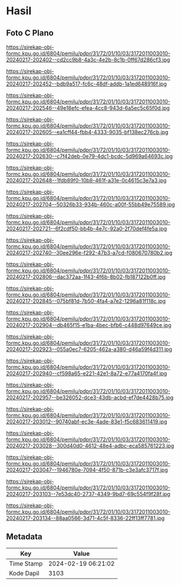 # Hasil

## Foto C Plano

https://sirekap-obj-formc.kpu.go.id/6804/pemilu/pdpr/31/72/01/10/03/3172011003010-20240217-202402--cd2cc9b8-4a3c-4e2b-8c1b-0ff67d286cf3.jpg

https://sirekap-obj-formc.kpu.go.id/6804/pemilu/pdpr/31/72/01/10/03/3172011003010-20240217-202452--bdb9a517-fc6c-48df-addb-1a1ed648916f.jpg

https://sirekap-obj-formc.kpu.go.id/6804/pemilu/pdpr/31/72/01/10/03/3172011003010-20240217-202546--49e18efc-efea-4cc8-943d-6a5ec5c65f0d.jpg

https://sirekap-obj-formc.kpu.go.id/6804/pemilu/pdpr/31/72/01/10/03/3172011003010-20240217-202605--ea1cff44-fbb4-4333-9035-bf138ec276cb.jpg

https://sirekap-obj-formc.kpu.go.id/6804/pemilu/pdpr/31/72/01/10/03/3172011003010-20240217-202630--c7f42deb-0e79-4dc1-bcdc-5d969a64693c.jpg

https://sirekap-obj-formc.kpu.go.id/6804/pemilu/pdpr/31/72/01/10/03/3172011003010-20240217-202648--1fdb89f0-10b8-461f-a31e-0c4615c3e7a3.jpg

https://sirekap-obj-formc.kpu.go.id/6804/pemilu/pdpr/31/72/01/10/03/3172011003010-20240217-202704--50326b33-934b-460c-a00f-55bb49e75589.jpg

https://sirekap-obj-formc.kpu.go.id/6804/pemilu/pdpr/31/72/01/10/03/3172011003010-20240217-202721--6f2cdf50-bb4b-4e7c-92a0-2f70def4fe5a.jpg

https://sirekap-obj-formc.kpu.go.id/6804/pemilu/pdpr/31/72/01/10/03/3172011003010-20240217-202740--30ee296e-f292-47b3-a7cd-f080670780b2.jpg

https://sirekap-obj-formc.kpu.go.id/6804/pemilu/pdpr/31/72/01/10/03/3172011003010-20240217-202806--dac372aa-1f43-4f6b-8b02-fb187122b0ff.jpg

https://sirekap-obj-formc.kpu.go.id/6804/pemilu/pdpr/31/72/01/10/03/3172011003010-20240217-202845--075bf81d-7b50-4fa4-a7e2-1296a81f118c.jpg

https://sirekap-obj-formc.kpu.go.id/6804/pemilu/pdpr/31/72/01/10/03/3172011003010-20240217-202904--db465f15-e1ba-4bec-bfb6-c448d97649ce.jpg

https://sirekap-obj-formc.kpu.go.id/6804/pemilu/pdpr/31/72/01/10/03/3172011003010-20240217-202923--055a0ec7-6205-462a-a380-d46a59f4d311.jpg

https://sirekap-obj-formc.kpu.go.id/6804/pemilu/pdpr/31/72/01/10/03/3172011003010-20240217-202940--cf598a65-e221-42e1-8a72-e77a4170fa4f.jpg

https://sirekap-obj-formc.kpu.go.id/6804/pemilu/pdpr/31/72/01/10/03/3172011003010-20240217-202957--be326052-dce3-43db-acbd-ef7de4428b75.jpg

https://sirekap-obj-formc.kpu.go.id/6804/pemilu/pdpr/31/72/01/10/03/3172011003010-20240217-203012--90740abf-ec3e-4ade-83e1-f5c683611419.jpg

https://sirekap-obj-formc.kpu.go.id/6804/pemilu/pdpr/31/72/01/10/03/3172011003010-20240217-203028--300d40d0-4612-48e4-adbc-eca585761223.jpg

https://sirekap-obj-formc.kpu.go.id/6804/pemilu/pdpr/31/72/01/10/03/3172011003010-20240217-203047--1946780e-7094-4f50-871b-c3e3afc3717f.jpg

https://sirekap-obj-formc.kpu.go.id/6804/pemilu/pdpr/31/72/01/10/03/3172011003010-20240217-203103--7e53dc40-2737-4349-9bd7-69c554f9f28f.jpg

https://sirekap-obj-formc.kpu.go.id/6804/pemilu/pdpr/31/72/01/10/03/3172011003010-20240217-203134--88aa0566-3d71-4c5f-8336-22ff13ff7781.jpg


## Metadata

| Key        | Value               |
| ---------- | ------------------- |
| Time Stamp | 2024-02-19 06:21:02 |
| Kode Dapil | 3103                |



